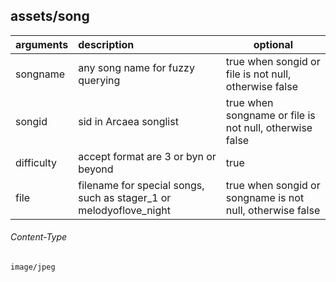 ## assets/song

| arguments  | description                                                        | optional                                                  |
|:-----------|:-------------------------------------------------------------------|-----------------------------------------------------------|
| songname   | any song name for fuzzy querying                                   | true when songid or file is not null, otherwise false     |
| songid     | sid in Arcaea songlist                                             | true when songname or file is not null, otherwise false   |
| difficulty | accept format are 3 or byn or beyond                               | true                                                      |
| file       | filename for special songs, such as stager_1 or melodyoflove_night | true when songid or songname is not null, otherwise false |

###### Content-Type

```
image/jpeg
```